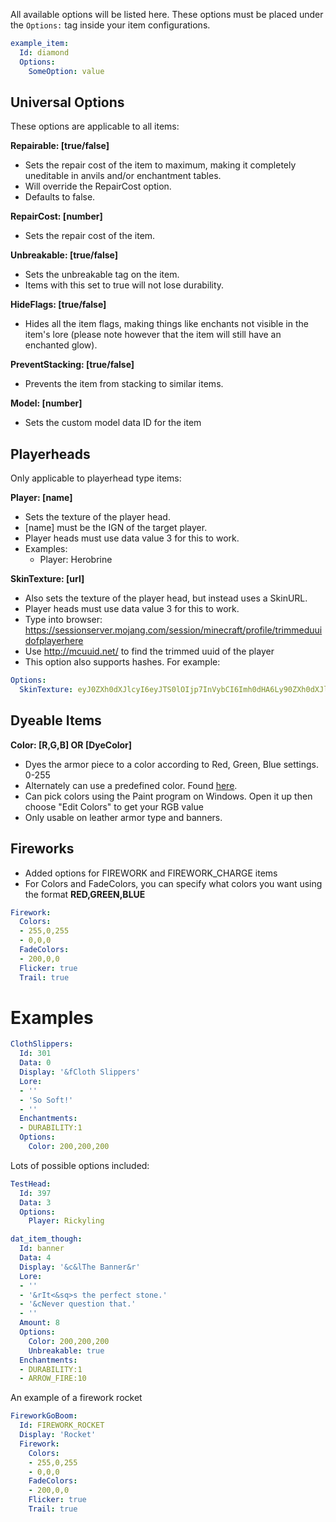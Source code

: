 All available options will be listed here.
These options must be placed under the `Options:` tag inside your item configurations.
```yml
example_item:
  Id: diamond
  Options:
    SomeOption: value
```

Universal Options
-----------------

These options are applicable to all items:

**Repairable: \[true/false\]**

  - Sets the repair cost of the item to maximum, making it completely uneditable in anvils and/or enchantment tables.
  - Will override the RepairCost option.
  - Defaults to false.

**RepairCost: \[number\]**

  - Sets the repair cost of the item.

**Unbreakable: \[true/false\]**

  - Sets the unbreakable tag on the item.
  - Items with this set to true will not lose durability.

**HideFlags: \[true/false\]**

  - Hides all the item flags, making things like enchants not visible in the item's lore (please note however that the item will still have an enchanted glow).

**PreventStacking: \[true/false\]**

  - Prevents the item from stacking to similar items.

**Model: \[number\]**

  - Sets the custom model data ID for the item

Playerheads
-----------

Only applicable to playerhead type items:

**Player: \[name\]**

  - Sets the texture of the player head.
  - [name] must be the IGN of the target player.
  - Player heads must use data value 3 for this to work.
  - Examples:
    - Player: Herobrine

**SkinTexture: \[url\]**

  - Also sets the texture of the player head, but instead uses a SkinURL.
  - Player heads must use data value 3 for this to work.
  - Type into browser: https://sessionserver.mojang.com/session/minecraft/profile/trimmeduuidofplayerhere
  - Use http://mcuuid.net/ to find the trimmed uuid of the player
  - This option also supports hashes. 
For example:
```yaml
Options:
  SkinTexture: eyJ0ZXh0dXJlcyI6eyJTS0lOIjp7InVybCI6Imh0dHA6Ly90ZXh0dXJlcy5taW5lY3JhZnQubmV0L3RleHR1cmUvODdlMGFhOTQzM2RiYTliNzU5MzJhMTFkYzk0ZDQwNmJkZTE5ZTg2MzUxNDIxNDkyYjNlZDM3OGM4ZTFhN2NjIn19fQ==
```
Dyeable Items
-------------

**Color: \[R,G,B\] OR \[DyeColor\]**

-   Dyes the armor piece to a color according to Red, Green, Blue
    settings. 0-255
-   Alternately can use a predefined color. Found
    [here](https://hub.spigotmc.org/javadocs/bukkit/org/bukkit/DyeColor.html).
-   Can pick colors using the Paint program on Windows. Open it up then choose "Edit Colors" to get your RGB value
-   Only usable on leather armor type and banners.

**Fireworks**
--------------------

* Added options for FIREWORK and FIREWORK_CHARGE items
* For Colors and FadeColors, you can specify what colors you want using the format **RED,GREEN,BLUE**

```yaml
Firework:
  Colors:
  - 255,0,255
  - 0,0,0
  FadeColors:
  - 200,0,0
  Flicker: true
  Trail: true
```

Examples
========
```yaml
ClothSlippers:
  Id: 301
  Data: 0
  Display: '&fCloth Slippers'
  Lore:
  - ''
  - 'So Soft!'
  - ''
  Enchantments:
  - DURABILITY:1
  Options:
    Color: 200,200,200
```
Lots of possible options included:
```yaml
TestHead:
  Id: 397
  Data: 3
  Options:
    Player: Rickyling
```
```yaml
dat_item_though:
  Id: banner
  Data: 4
  Display: '&c&lThe Banner&r'
  Lore:
  - ''
  - '&rIt<&sq>s the perfect stone.'
  - '&cNever question that.'
  - ''
  Amount: 8
  Options:
    Color: 200,200,200
    Unbreakable: true
  Enchantments:
  - DURABILITY:1
  - ARROW_FIRE:10
```
An example of a firework rocket
```yaml
FireworkGoBoom:
  Id: FIREWORK_ROCKET
  Display: 'Rocket'
  Firework:
    Colors:
    - 255,0,255
    - 0,0,0
    FadeColors:
    - 200,0,0
    Flicker: true
    Trail: true
```